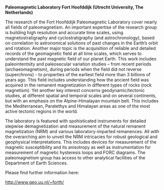 **Paleomagnetic Laboratory Fort Hoofddijk (Utrecht University, The
Netherlands)**

The research of the Fort Hoofddijk Paleomagnetic Laboratory cover nearly
all fields of paleomagnetism. An important expertise of the research
group is building high resolution and accurate time scales, using
magnetostratigraphy and cyclostratigraphy (and astrochronology), based
on correlation to astronomical solutions of past changes in the Earth’s
orbit and rotation. Another major topic is the acquisition of reliable
and detailed records of the geomagnetic field at all time scales, which
serves to understand the past magnetic field of our planet Earth. This
work includes paleointentsity and paleosecular variation studies – from
recent periods (archaeomagnetism), during periods when the field did not
reverse (superchrons) - to properties of the earliest field more than 3
billions of years ago. This field includes understanding how the ancient
field was acquired in the remanent magnetization in different types of
rocks (rock magnetism). Yet another key interest concerns
geodynamic/tectonic studies, at different spatial and temporal scales
and on several continents, but with an emphasis on the Alpine-Himalayan
mountain belt. This includes the Mediterranean, Paratethys and Himalayan
areas as one of the most active tectonic regions in the world.

The laboratory is featured with spohisticated instruments for detailed
stepwise demagnetization and measurement of the natural remanent
magnetization (NRM) and various laboratory-imparted remanences. All with
the overarching aim to unveil the NRM intricacies for robust geological
and geophysical interpretations. This includes devices for measurement
of the magnetic susceptibility and its anisotropy as well as
instrumentation for measurement of magnetic hysteresis loops and FORC
diagrams. The paleomagnetism group has access to other analytical
facilities of the Department of Earth Sciences.

Please find further information here:

http://www.geo.uu.nl/~forth/
